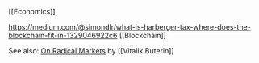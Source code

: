 [[Economics]]

https://medium.com/@simondlr/what-is-harberger-tax-where-does-the-blockchain-fit-in-1329046922c6 [[Blockchain]]

See also: [On Radical Markets](https://vitalik.ca/general/2018/04/20/radical_markets.html) by [[Vitalik Buterin]]